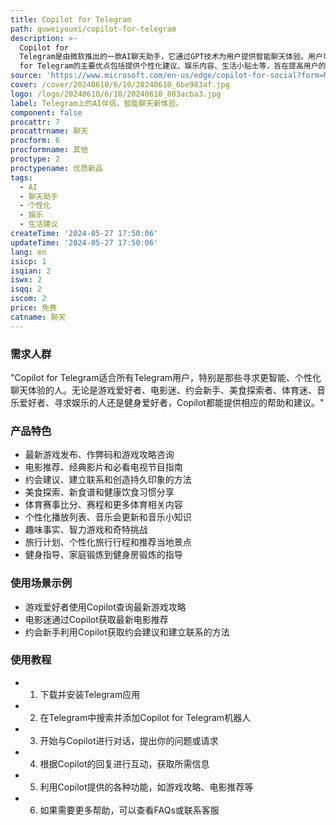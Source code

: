 ```yaml
---
title: Copilot for Telegram
path: quweiyouxi/copilot-for-telegram
description: >-
  Copilot for
  Telegram是由微软推出的一款AI聊天助手，它通过GPT技术为用户提供智能聊天体验。用户可以与Copilot进行无缝对话，获取信息，享受更智能的聊天体验，所有这些功能都集成在Telegram应用中。Copilot
  for Telegram的主要优点包括提供个性化建议、娱乐内容、生活小贴士等，旨在提高用户的社交互动质量。
source: 'https://www.microsoft.com/en-us/edge/copilot-for-social?form=MY02F9'
cover: /cover/20240610/6/10/20240610_6be983af.jpg
logo: /logo/20240610/6/10/20240610_883acba3.jpg
label: Telegram上的AI伴侣，智能聊天新体验。
component: false
procattr: 7
procattrname: 聊天
procform: 6
procformname: 其他
proctype: 2
proctypename: 优质新品
tags:
  - AI
  - 聊天助手
  - 个性化
  - 娱乐
  - 生活建议
createTime: '2024-05-27 17:50:06'
updateTime: '2024-05-27 17:50:06'
lang: en
isicp: 1
isqian: 2
iswx: 2
isqq: 2
iscom: 2
price: 免费
catname: 聊天
---
```




### 需求人群
"Copilot for Telegram适合所有Telegram用户，特别是那些寻求更智能、个性化聊天体验的人。无论是游戏爱好者、电影迷、约会新手、美食探索者、体育迷、音乐爱好者、寻求娱乐的人还是健身爱好者，Copilot都能提供相应的帮助和建议。"

### 产品特色
* 最新游戏发布、作弊码和游戏攻略咨询
* 电影推荐、经典影片和必看电视节目指南
* 约会建议、建立联系和创造持久印象的方法
* 美食探索、新食谱和健康饮食习惯分享
* 体育赛事比分、赛程和更多体育相关内容
* 个性化播放列表、音乐会更新和音乐小知识
* 趣味事实、智力游戏和奇特挑战
* 旅行计划、个性化旅行行程和推荐当地景点
* 健身指导、家庭锻炼到健身房锻炼的指导

### 使用场景示例
* 游戏爱好者使用Copilot查询最新游戏攻略
* 电影迷通过Copilot获取最新电影推荐
* 约会新手利用Copilot获取约会建议和建立联系的方法

### 使用教程
* 1. 下载并安装Telegram应用
* 2. 在Telegram中搜索并添加Copilot for Telegram机器人
* 3. 开始与Copilot进行对话，提出你的问题或请求
* 4. 根据Copilot的回复进行互动，获取所需信息
* 5. 利用Copilot提供的各种功能，如游戏攻略、电影推荐等
* 6. 如果需要更多帮助，可以查看FAQs或联系客服

  
